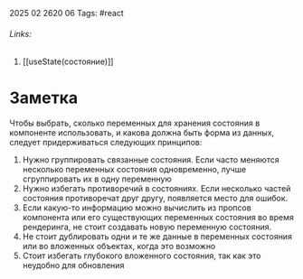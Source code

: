 2025 02 2620 06
Tags: #react 
###### Links: 
1) [[useState(состояние)]]
# Заметка
Чтобы выбрать, сколько переменных для хранения состояния в компоненте использовать, и какова должна быть форма из данных, следует придерживаться следующих принципов:
1) Нужно группировать связанные состояния. Если часто меняются несколько переменных состояния одновременно, лучше сгруппировать их в одну переменную
2) Нужно избегать противоречий в состояниях. Если несколько частей состояния противоречат друг другу, появляется место для ошибок.
3) Если какую-то информацию можно вычислить из пропсов компонента или его существующих переменных состояния во время рендеринга, не стоит создавать новую переменную состояния.
4) Не стоит дублировать одни и те же данные в переменных состояния или во вложенных объектах, когда это возможно
5) Стоит избегать глубокого вложенного состояния, так как это неудобно для обновления
